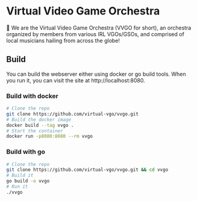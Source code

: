 # Virtual Video Game Orchestra

:wave: We are the Virtual Video Game Orchestra (VVGO for short), an orchestra organized by members from various IRL VGOs/GSOs, and comprised of local musicians hailing from across the globe!

## Build

You can build the webserver either using docker or go build tools. 
When you run it, you can visit the site at http://localhost:8080.

### Build with docker

```sh
# Clone the repo
git clone https://github.com/virtual-vgo/vvgo.git
# Build the docker image
docker build --tag vvgo .
# Start the container
docker run -p8080:8080 --rm vvgo
```

### Build with go

```sh
# Clone the repo
git clone https://github.com/virtual-vgo/vvgo.git && cd vvgo
# Build it
go build -o vvgo
# Run it
./vvgo
```
